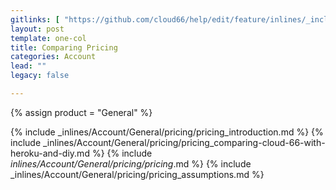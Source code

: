```yaml
---
gitlinks: [ "https://github.com/cloud66/help/edit/feature/inlines/_includes/_inlines/Account/General/pricing/pricing_introduction.md", "https://github.com/cloud66/help/edit/feature/inlines/_includes/_inlines/Account/General/pricing/pricing_comparing-cloud-66-with-heroku-and-diy.md", "https://github.com/cloud66/help/edit/feature/inlines/_includes/_inlines/Account/General/pricing/pricing_.md", "https://github.com/cloud66/help/edit/feature/inlines/_includes/_inlines/Account/General/pricing/pricing_assumptions.md" ]
layout: post
template: one-col
title: Comparing Pricing
categories: Account
lead: ""
legacy: false

---
```

{% assign product = "General" %}

{% include _inlines/Account/General/pricing/pricing_introduction.md %}
{% include _inlines/Account/General/pricing/pricing_comparing-cloud-66-with-heroku-and-diy.md %}
{% include _inlines/Account/General/pricing/pricing_.md %}
{% include _inlines/Account/General/pricing/pricing_assumptions.md %}

